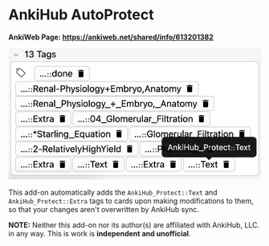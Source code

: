 # AnkiHub AutoProtect

**AnkiWeb Page: https://ankiweb.net/shared/info/613201382**

![Screenshot of AnkiHub_Protect::Text tag in Anki](protect_text_tag.png)

This add-on automatically adds the `AnkiHub_Protect::Text` and `AnkiHub_Protect::Extra` tags to cards upon making modifications to them, so that your changes aren't overwritten by AnkiHub sync.

**NOTE:** Neither this add-on nor its author(s) are affiliated with AnkiHub, LLC. in any way. This is work is **independent and unofficial**.
